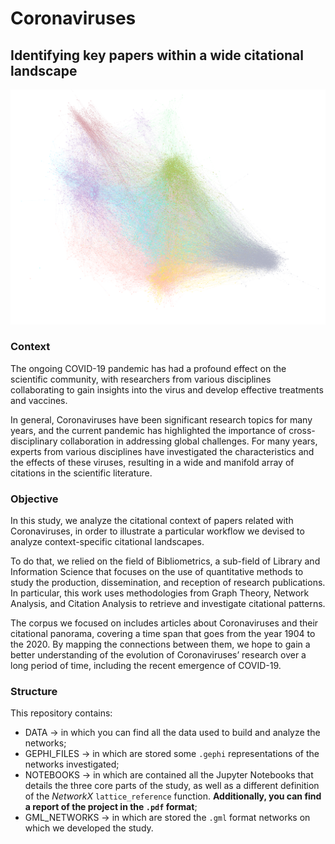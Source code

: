 # Coronaviruses
## Identifying key papers within a wide citational landscape

![alt text](https://raw.githubusercontent.com/Postitisnt/COVID-19-Citations-Network-Analysis/main/Data/imgs/Papers_Modularity.png)

### Context

The ongoing COVID-19 pandemic has had a profound effect on the scientific community, with researchers from various disciplines collaborating to gain insights into the virus and develop effective treatments and vaccines. 

In general, Coronaviruses have been significant research topics for many years, and the current pandemic has highlighted the importance of cross-disciplinary collaboration in addressing global challenges. For many years, experts from various disciplines have investigated the characteristics and the effects of these viruses, resulting in a wide and manifold array of citations in the scientific literature.

### Objective

In this study, we analyze the citational context of papers related with Coronaviruses, in order to illustrate a particular workflow we devised to analyze context-specific citational landscapes. 

To do that, we relied on the field of Bibliometrics, a sub-field of Library and Information Science that focuses on the use of quantitative methods to study the production, dissemination, and reception of research publications. 
In particular, this work uses methodologies from Graph Theory, Network Analysis, and Citation Analysis to retrieve and investigate citational patterns.

The corpus we focused on includes articles about Coronaviruses and their citational panorama, covering a time span that goes from the year 1904 to the 2020. By mapping the connections between them, we hope to gain a better understanding of the evolution of Coronaviruses’ research over a long period of time, including the recent emergence of COVID-19.

### Structure

This repository contains:
- DATA -> in which you can find all the data used to build and analyze the networks;
- GEPHI_FILES -> in which are stored some `.gephi` representations of the networks investigated;
- NOTEBOOKS -> in which are contained all the Jupyter Notebooks that details the three core parts of the study, as well as a different definition of the <i>NetworkX</i> `lattice_reference` function. <b>Additionally, you can find a report of the project in the `.pdf` format</b>;
- GML_NETWORKS -> in which are stored the `.gml` format networks on which we developed the study.

